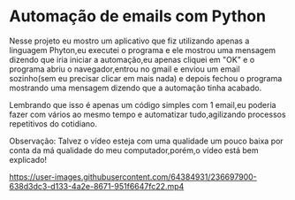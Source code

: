 ﻿# Automação de emails com Python

Nesse projeto eu mostro um aplicativo que fiz utilizando apenas a linguagem Phyton,eu executei o programa e ele mostrou uma mensagem dizendo que iria iniciar a automação,eu apenas cliquei em "OK" e o programa abriu o navegador,entrou no gmail e enviou um email sozinho(sem eu precisar clicar em mais nada) e depois fechou o programa mostrando uma mensagem dizendo que a automação tinha acabado.

Lembrando que isso é apenas um código simples com 1 email,eu poderia fazer com vários ao mesmo tempo e automatizar tudo,agilizando processos repetitivos do cotidiano.

Observação: Talvez o vídeo esteja com uma qualidade um pouco baixa por conta da má qualidade do meu computador,porém,o vídeo está bem explicado!

https://user-images.githubusercontent.com/64384931/236697900-638d3dc3-d133-4a2e-8671-951f6647fc22.mp4

